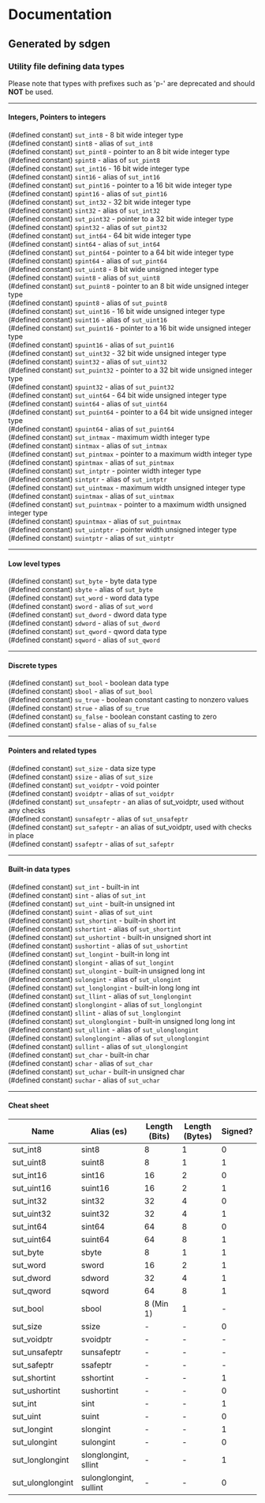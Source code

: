 # Documentation  
## Generated by sdgen  
### Utility file defining data types
Please note that types with prefixes such as 'p-' are deprecated and should 
**NOT**
 be used.

---

#### Integers, Pointers to integers
(#defined constant) `sut_int8` - 8 bit wide integer type  
(#defined constant) `sint8` - alias of `sut_int8`  
(#defined constant) `sut_pint8` - pointer to an 8 bit wide integer type  
(#defined constant) `spint8` - alias of `sut_pint8`  
(#defined constant) `sut_int16` - 16 bit wide integer type  
(#defined constant) `sint16` - alias of `sut_int16`  
(#defined constant) `sut_pint16` - pointer to a 16 bit wide integer type  
(#defined constant) `spint16` - alias of `sut_pint16`  
(#defined constant) `sut_int32` - 32 bit wide integer type  
(#defined constant) `sint32` - alias of `sut_int32`  
(#defined constant) `sut_pint32` - pointer to a 32 bit wide integer type  
(#defined constant) `spint32` - alias of `sut_pint32`  
(#defined constant) `sut_int64` - 64 bit wide integer type  
(#defined constant) `sint64` - alias of `sut_int64`  
(#defined constant) `sut_pint64` - pointer to a 64 bit wide integer type  
(#defined constant) `spint64` - alias of `sut_pint64`  
(#defined constant) `sut_uint8` - 8 bit wide unsigned integer type  
(#defined constant) `suint8` - alias of `sut_uint8`  
(#defined constant) `sut_puint8` - pointer to an 8 bit wide unsigned integer type  
(#defined constant) `spuint8` - alias of `sut_puint8`  
(#defined constant) `sut_uint16` - 16 bit wide unsigned integer type  
(#defined constant) `suint16` - alias of `sut_uint16`  
(#defined constant) `sut_puint16` - pointer to a 16 bit wide unsigned integer type  
(#defined constant) `spuint16` - alias of `sut_puint16`  
(#defined constant) `sut_uint32` - 32 bit wide unsigned integer type  
(#defined constant) `suint32` - alias of `sut_uint32`  
(#defined constant) `sut_puint32` - pointer to a 32 bit wide unsigned integer type  
(#defined constant) `spuint32` - alias of `sut_puint32`  
(#defined constant) `sut_uint64` - 64 bit wide unsigned integer type  
(#defined constant) `suint64` - alias of `sut_uint64`  
(#defined constant) `sut_puint64` - pointer to a 64 bit wide unsigned integer type  
(#defined constant) `spuint64` - alias of `sut_puint64`  
(#defined constant) `sut_intmax` - maximum width integer type  
(#defined constant) `sintmax` - alias of `sut_intmax`  
(#defined constant) `sut_pintmax` - pointer to a maximum width integer type  
(#defined constant) `spintmax` - alias of `sut_pintmax`  
(#defined constant) `sut_intptr` - pointer width integer type  
(#defined constant) `sintptr` - alias of `sut_intptr`  
(#defined constant) `sut_uintmax` - maximum width unsigned integer type  
(#defined constant) `suintmax` - alias of `sut_uintmax`  
(#defined constant) `sut_puintmax` - pointer to a maximum width unsigned integer type  
(#defined constant) `spuintmax` - alias of `sut_puintmax`  
(#defined constant) `sut_uintptr` - pointer width unsigned integer type  
(#defined constant) `suintptr` - alias of `sut_uintptr`  

---

#### Low level types
(#defined constant) `sut_byte` - byte data type  
(#defined constant) `sbyte` - alias of `sut_byte`  
(#defined constant) `sut_word` - word data type  
(#defined constant) `sword` - alias of `sut_word`  
(#defined constant) `sut_dword` - dword data type  
(#defined constant) `sdword` - alias of `sut_dword`  
(#defined constant) `sut_qword` - qword data type  
(#defined constant) `sqword` - alias of `sut_qword`  

---

#### Discrete types
(#defined constant) `sut_bool` - boolean data type  
(#defined constant) `sbool` - alias of `sut_bool`  
(#defined constant) `su_true` - boolean constant casting to nonzero values  
(#defined constant) `strue` - alias of `su_true`  
(#defined constant) `su_false` - boolean constant casting to zero  
(#defined constant) `sfalse` - alias of `su_false`  

---

#### Pointers and related types
(#defined constant) `sut_size` - data size type  
(#defined constant) `ssize` - alias of `sut_size`  
(#defined constant) `sut_voidptr` - void pointer  
(#defined constant) `svoidptr` - alias of `sut_voidptr`  
(#defined constant) `sut_unsafeptr` - an alias of sut_voidptr, used without any checks  
(#defined constant) `sunsafeptr` - alias of `sut_unsafeptr`  
(#defined constant) `sut_safeptr` - an alias of sut_voidptr, used with checks in place  
(#defined constant) `ssafeptr` - alias of `sut_safeptr`  

---

#### Built-in data types
(#defined constant) `sut_int` - built-in int  
(#defined constant) `sint` - alias of `sut_int`  
(#defined constant) `sut_uint` - built-in unsigned int  
(#defined constant) `suint` - alias of `sut_uint`  
(#defined constant) `sut_shortint` - built-in short int  
(#defined constant) `sshortint` - alias of `sut_shortint`  
(#defined constant) `sut_ushortint` - built-in unsigned short int  
(#defined constant) `sushortint` - alias of `sut_ushortint`  
(#defined constant) `sut_longint` - built-in long int  
(#defined constant) `slongint` - alias of `sut_longint`  
(#defined constant) `sut_ulongint` - built-in unsigned long int  
(#defined constant) `sulongint` - alias of `sut_ulongint`  
(#defined constant) `sut_longlongint` - built-in long long int  
(#defined constant) `sut_llint` - alias of `sut_longlongint`  
(#defined constant) `slonglongint` - alias of `sut_longlongint`  
(#defined constant) `sllint` - alias of `sut_longlongint`  
(#defined constant) `sut_ulonglongint` - built-in unsigned long long int  
(#defined constant) `sut_ullint` - alias of `sut_ulonglongint`  
(#defined constant) `sulonglongint` - alias of `sut_ulonglongint`  
(#defined constant) `sullint` - alias of `sut_ulonglongint`  
(#defined constant) `sut_char` - built-in char  
(#defined constant) `schar` - alias of `sut_char`  
(#defined constant) `sut_uchar` - built-in unsigned char  
(#defined constant) `suchar` - alias of `sut_uchar`  

---

#### Cheat sheet
| Name | Alias (es) | Length (Bits) | Length (Bytes) | Signed? | 
| --- | --- | --- | --- | --- | 
| sut_int8 | sint8 | 8 | 1 | 0 | 
| sut_uint8 | suint8 | 8 | 1 | 1 | 
| sut_int16 | sint16 | 16 | 2 | 0 | 
| sut_uint16 | suint16 | 16 | 2 | 1 | 
| sut_int32 | sint32 | 32 | 4 | 0 | 
| sut_uint32 | suint32 | 32 | 4 | 1 | 
| sut_int64 | sint64 | 64 | 8 | 0 | 
| sut_uint64 | suint64 | 64 | 8 | 1 | 
| sut_byte | sbyte | 8 | 1 | 1 | 
| sut_word | sword | 16 | 2 | 1 | 
| sut_dword | sdword | 32 | 4 | 1 | 
| sut_qword | sqword | 64 | 8 | 1 | 
| sut_bool | sbool | 8 (Min 1) | 1 | - | 
| sut_size | ssize | - | - | 0 | 
| sut_voidptr | svoidptr | - | - | - | 
| sut_unsafeptr | sunsafeptr | - | - | - | 
| sut_safeptr | ssafeptr | - | - | - | 
| sut_shortint | sshortint | - | - | 1 | 
| sut_ushortint | sushortint | - | - | 0 | 
| sut_int | sint | - | - | 1 | 
| sut_uint | suint | - | - | 0 | 
| sut_longint | slongint | - | - | 1 | 
| sut_ulongint | sulongint | - | - | 0 | 
| sut_longlongint | slonglongint, sllint | - | - | 1 | 
| sut_ulonglongint | sulonglongint, sullint | - | - | 0 | 

